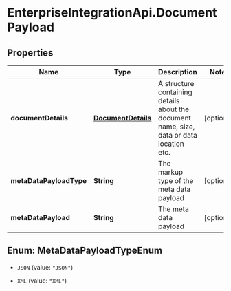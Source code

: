# EnterpriseIntegrationApi.DocumentPayload

## Properties
Name | Type | Description | Notes
------------ | ------------- | ------------- | -------------
**documentDetails** | [**DocumentDetails**](DocumentDetails.md) | A structure containing details about the document name, size, data or data location etc. | [optional] 
**metaDataPayloadType** | **String** | The markup type of the meta data payload | [optional] 
**metaDataPayload** | **String** | The meta data payload | [optional] 


<a name="MetaDataPayloadTypeEnum"></a>
## Enum: MetaDataPayloadTypeEnum


* `JSON` (value: `"JSON"`)

* `XML` (value: `"XML"`)




